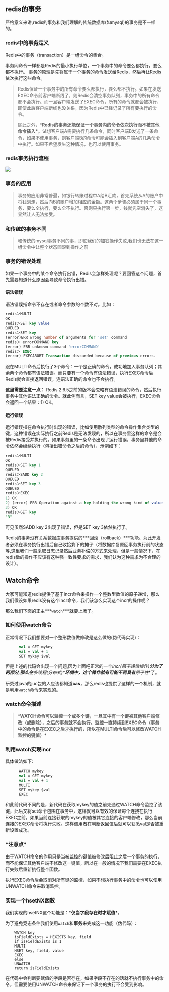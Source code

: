 ## redis的事务

严格意义来讲,redis的事务和我们理解的传统数据库(如mysql)的事务是不一样的。

### redis中的事务定义

Redis中的事务（transaction）是一组命令的集合。

事务同命令一样都是Redis的最小执行单位，一个事务中的命令要么都执行，要么都不执行。
事务的原理是先将属于一个事务的命令发送给Redis，然后再让Redis依次执行这些命令。 

> Redis保证一个事务中的所有命令要么都执行，要么都不执行。如果在发送EXEC命令前客户端断线了，则Redis会清空事务队列，事务中的所有命令都不会执行。而一旦客户端发送了EXEC命令，所有的命令就都会被执行，即使此后客户端断线也没关系，因为Redis中已经记录了所有要执行的命令。 
>
> 除此之外，***Redis的事务还能保证一个事务内的命令依次执行而不被其他命令插入\***。试想客户端A需要执行几条命令，同时客户端B发送了一条命令，如果不使用事务，则客户端B的命令可能会插入到客户端A的几条命令中执行。如果不希望发生这种情况，也可以使用事务。 

### redis事务执行流程

![](https://gitee.com/laoyouji1018/images/raw/master/img/202203211515718.png)

### 事务的应用

> 事务的应用非常普遍，如银行转账过程中A给B汇款，首先系统从A的账户中将钱划走，然后向B的账户增加相应的金额。这两个步骤必须属于同一个事务，要么全执行，要么全不执行。否则只执行第一步，钱就凭空消失了，这显然让人无法接受。 

### 和传统的事务不同

> 和传统的mysql事务不同的事，即使我们的加钱操作失败,我们也无法在这一组命令中让整个状态回滚到操作之前 

### 事务的错误处理

如果一个事务中的某个命令执行出错，Redis会怎样处理呢？要回答这个问题，首先需要知道什么原因会导致命令执行出错。 

#### 语法错误

语法错误指命令不存在或者命令参数的个数不对。比如： 

```sql
redis＞MULTI
OK
redis＞SET key value
QUEUED
redis＞SET key
(error)ERR wrong number of arguments for 'set' command
redis＞ errorCOMMAND key
(error) ERR unknown command 'errorCOMMAND'
redis＞ EXEC
(error) EXECABORT Transaction discarded because of previous errors.
```

跟在MULTI命令后执行了3个命令：一个是正确的命令，成功地加入事务队列；其余两个命令都有语法错误。而只要有一个命令有语法错误，执行EXEC命令后Redis就会直接返回错误，连语法正确的命令也不会执行。

**这里需要注意一点：**
Redis 2.6.5之前的版本会忽略有语法错误的命令，然后执行事务中其他语法正确的命令。就此例而言，SET key value会被执行，EXEC命令会返回一个结果：1) OK。 

#### 运行错误

运行错误指在命令执行时出现的错误，比如使用散列类型的命令操作集合类型的键，这种错误在实际执行之前Redis是无法发现的，所以在事务里这样的命令是会被Redis接受并执行的。如果事务里的一条命令出现了运行错误，事务里其他的命令依然会继续执行（包括出错命令之后的命令），示例如下： 

```sql
redis＞MULTI
OK
redis＞SET key 1
QUEUED
redis＞SADD key 2
QUEUED
redis＞SET key 3
QUEUED
redis＞EXEC
1) OK
2) (error) ERR Operation against a key holding the wrong kind of value
3) OK
redis＞GET key
"3"
```

可见虽然SADD key 2出现了错误，但是SET key 3依然执行了。

Redis的事务没有关系数据库事务提供的***回滚（rollback）\***功能。为此开发者必须在事务执行出错后自己收拾剩下的摊子（将数据库复原回事务执行前的状态等,这里我们一般采取日志记录然后业务补偿的方式来处理，但是一般情况下，在redis做的操作不应该有这种强一致性要求的需求，我们认为这种需求为不合理的设计）。

## Watch命令

大家可能知道redis提供了基于incr命令来操作一个整数型数值的原子递增，那么我们假设如果redis没有这个incr命令，我们该怎么实现这个incr的操作呢？

那么我们下面的正主***`watch`\***就要上场了。

### 如何使用watch命令

正常情况下我们想要对一个整形数值做修改是这么做的(伪代码实现)：

```fsharp
      val = GET mykey
      val = val + 1
      SET mykey $val
```

但是上述的代码会出现一个问题,因为上面吧正常的一个**incr(原子递增操作)**分为了两部分,那么在***多线程(分布式)\***环境中，这个操作就有可能不再具有**原子性**了。

研究过java的juc包的人应该都知道**cas**，那么redis也提供了这样的一个机制，就是利用`watch`命令来实现的。

### watch命令描述

> ***WATCH命令可以监控一个或多个键，一旦其中有一个键被其他客户端修改（或删除），之后的事务就不会执行。监控一直持续到EXEC命令（事务中的命令是在EXEC之后才执行的，所以在MULTI命令后可以修改WATCH监控的键值）\***

### 利用watch实现incr

具体做法如下:

```fsharp
      WATCH mykey
      val = GET mykey
      val = val + 1
      MULTI
      SET mykey $val
      EXEC
```

和此前代码不同的是，新代码在获取mykey的值之前先通过WATCH命令监控了该键，此后又将set命令包围在事务中，这样就可以有效的保证每个连接在执行EXEC之前，如果当前连接获取的mykey的值被其它连接的客户端修改，那么当前连接的EXEC命令将执行失败。这样调用者在判断返回值后就可以获悉val是否被重新设置成功。

### ***注意点\***

由于WATCH命令的作用只是当被监控的键值被修改后阻止之后一个事务的执行，而不能保证其他客户端不修改这一键值，所以在一般的情况下我们需要在EXEC执行失败后重新执行整个函数。

执行EXEC命令后会取消对所有键的监控，如果不想执行事务中的命令也可以使用UNWATCH命令来取消监控。

### 实现一个hsetNX函数

我们实现的hsetNX这个功能是：***仅当字段存在时才赋值\***。

为了避免竞态条件我们使用`watch`和**事务**来完成这一功能（伪代码）：

```vbnet
    WATCH key  
    isFieldExists = HEXISTS key, field  
    if isFieldExists is 1  
    MULTI  
    HSET key, field, value  
    EXEC  
    else  
    UNWATCH  
    return isFieldExists
```

在代码中会判断要赋值的字段是否存在，如果字段不存在的话就不执行事务中的命令，但需要使用UNWATCH命令来保证下一个事务的执行不会受到影响。